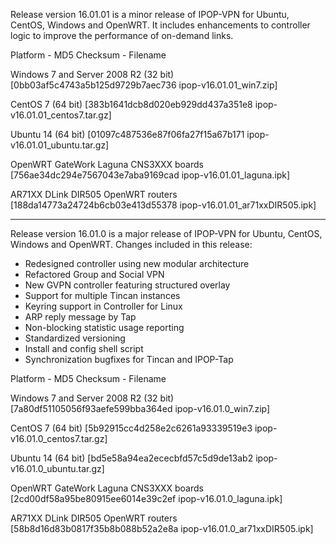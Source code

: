 Release version 16.01.01 is a minor release of IPOP-VPN for Ubuntu, CentOS, Windows and OpenWRT.
It includes enhancements to controller logic to improve the performance of on-demand links.

Platform - MD5 Checksum - Filename

Windows 7 and Server 2008 R2 (32 bit)
[0bb03af5c4743a5b125d9729b7aec736 ipop-v16.01.01_win7.zip]

CentOS 7 (64 bit)
[383b1641dcb8d020eb929dd437a351e8 ipop-v16.01.01_centos7.tar.gz]

Ubuntu 14 (64 bit)
[01097c487536e87f06fa27f15a67b171 ipop-v16.01.01_ubuntu.tar.gz]

OpenWRT GateWork Laguna CNS3XXX boards
[756ae34dc294e7567043e7aba9169cad ipop-v16.01.01_laguna.ipk]

AR71XX DLink DIR505 OpenWRT routers
[188da14773a24724b6cb03e413d55378 ipop-v16.01.01_ar71xxDIR505.ipk]

----------------------------------------------------------------------------------------------------------------------------

Release version 16.01.0 is a major release of IPOP-VPN for Ubuntu, CentOS, Windows and OpenWRT.
Changes included in this release:
 - Redesigned controller using new modular architecture
 - Refactored Group and Social VPN
 - New GVPN controller featuring structured overlay
 - Support for multiple Tincan instances
 - Keyring support in Controller for Linux
 - ARP reply message by Tap  
 - Non-blocking statistic usage reporting
 - Standardized versioning
 - Install and config shell script
 - Synchronization bugfixes for Tincan and IPOP-Tap

Platform - MD5 Checksum - Filename

Windows 7 and Server 2008 R2 (32 bit) 
[7a80df51105056f93aefe599bba364ed ipop-v16.01.0_win7.zip]

CentOS 7 (64 bit) 
[5b92915cc4d258e2c6261a93339519e3 ipop-v16.01.0_centos7.tar.gz]

Ubuntu 14 (64 bit) 
[bd5e58a94ea2ececbfd57c5d9de13ab2 ipop-v16.01.0_ubuntu.tar.gz]

OpenWRT GateWork Laguna CNS3XXX boards
[2cd00df58a95be80915ee6014e39c2ef ipop-v16.01.0_laguna.ipk]

AR71XX DLink DIR505 OpenWRT routers
[58b8d16d83b0817f35b8b088b52a2e8a ipop-v16.01.0_ar71xxDIR505.ipk]
